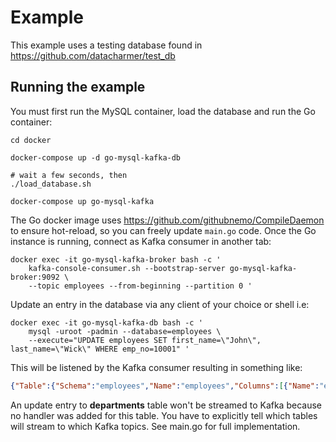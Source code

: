 # Example

This example uses a testing database found in https://github.com/datacharmer/test_db

## Running the example

You must first run the MySQL container, load the database and run the Go container:

```
cd docker

docker-compose up -d go-mysql-kafka-db

# wait a few seconds, then
./load_database.sh

docker-compose up go-mysql-kafka
```

The Go docker image uses https://github.com/githubnemo/CompileDaemon to ensure hot-reload, so you can freely update `main.go` code.
Once the Go instance is running, connect as Kafka consumer in another tab:  

```
docker exec -it go-mysql-kafka-broker bash -c '
    kafka-console-consumer.sh --bootstrap-server go-mysql-kafka-broker:9092 \
    --topic employees --from-beginning --partition 0 '
```

Update an entry in the database via any client of your choice or shell i.e:

```
docker exec -it go-mysql-kafka-db bash -c '
    mysql -uroot -padmin --database=employees \
    --execute="UPDATE employees SET first_name=\"John\", last_name=\"Wick\" WHERE emp_no=10001" '
```

This will be listened by the Kafka consumer resulting in something like:
```json
{"Table":{"Schema":"employees","Name":"employees","Columns":[{"Name":"emp_no","Type":1,"Collation":"","RawType":"int(11)","IsAuto":false,"IsUnsigned":false,"EnumValues":null,"SetValues":null},{"Name":"birth_date","Type":8,"Collation":"","RawType":"date","IsAuto":false,"IsUnsigned":false,"EnumValues":null,"SetValues":null},{"Name":"first_name","Type":5,"Collation":"latin1_swedish_ci","RawType":"varchar(14)","IsAuto":false,"IsUnsigned":false,"EnumValues":null,"SetValues":null},{"Name":"last_name","Type":5,"Collation":"latin1_swedish_ci","RawType":"varchar(16)","IsAuto":false,"IsUnsigned":false,"EnumValues":null,"SetValues":null},{"Name":"gender","Type":3,"Collation":"latin1_swedish_ci","RawType":"enum('M','F')","IsAuto":false,"IsUnsigned":false,"EnumValues":["M","F"],"SetValues":null},{"Name":"hire_date","Type":8,"Collation":"","RawType":"date","IsAuto":false,"IsUnsigned":false,"EnumValues":null,"SetValues":null}],"Indexes":[{"Name":"PRIMARY","Columns":["emp_no"],"Cardinality":[283118]}],"PKColumns":[0],"UnsignedColumns":null},"Action":"update","Rows":[[10001,"1953-09-02","Test","Facello",1,"1986-06-26"],[10001,"1953-09-02","John","Wick",1,"1986-06-26"]],"Header":{"Timestamp":1584821499,"EventType":31,"ServerID":1,"EventSize":83,"LogPos":231689114,"Flags":0}}
```

An update entry to **departments** table won't be streamed to Kafka because no handler was added for this table.
You have to explicitly tell which tables will stream to which Kafka topics. See main.go for full implementation.  